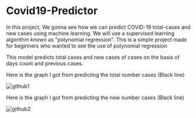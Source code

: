 # Covid19-Predictor
In this project, We gonna see how we can predict COVID-19 total-cases and new cases using machine learning. We will use a supervised learning algorithm known as "polynomial regression". This is a simple project made for beginners who wanted to see the use of polynomial regression

This model predicts total cases and new cases of cases on the basis of days count and previous cases.


Here is the graph I got from predicting the total number cases (Black line)

![github1](https://user-images.githubusercontent.com/63039981/117931222-8bbfef80-b31c-11eb-8733-1d9c3e4d4e21.png)

Here is the graph I got from predicting the new number cases (Black line)

![github2](https://user-images.githubusercontent.com/63039981/117931226-8cf11c80-b31c-11eb-9895-258475d098f4.png)
